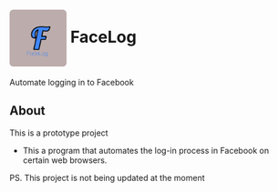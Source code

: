 # <img align="center" width="100" height="100" src="public/img/logo1.jpg"> FaceLog

Automate logging in to Facebook

## About
This is a prototype project
* This a program that automates the log-in process in Facebook on certain web browsers.

PS. This project is not being updated at the moment

